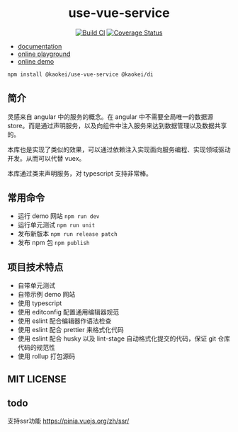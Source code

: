 <h1 align="center">use-vue-service</h1>
<div align="center">

[![Build CI](https://github.com/kaokei/use-vue-service/actions/workflows/build.yml/badge.svg)](https://github.com/kaokei/use-vue-service/actions/workflows/build.yml) [![Coverage Status](https://coveralls.io/repos/github/kaokei/use-vue-service/badge.svg?branch=main)](https://coveralls.io/github/kaokei/use-vue-service?branch=main)

</div>

- [documentation](https://kaokei.com/project/use-vue-service/)
- [online playground](https://kaokei.com/project/use-vue-service/)
- [online demo](https://use-vue-service.vercel.app/)

```bash
npm install @kaokei/use-vue-service @kaokei/di
```

## 简介

灵感来自 angular 中的服务的概念。在 angular 中不需要全局唯一的数据源 store。而是通过声明服务，以及向组件中注入服务来达到数据管理以及数据共享的。

本库也是实现了类似的效果，可以通过依赖注入实现面向服务编程、实现领域驱动开发。从而可以代替 vuex。

本库通过类来声明服务，对 typescript 支持非常棒。

## 常用命令

- 运行 demo 网站 `npm run dev`
- 运行单元测试 `npm run unit`
- 发布新版本 `npm run release patch`
- 发布 npm 包 `npm publish`

## 项目技术特点

- 自带单元测试
- 自带示例 demo 网站
- 使用 typescript
- 使用 editconfig 配置通用编辑器规范
- 使用 eslint 配合编辑器作语法检查
- 使用 eslint 配合 prettier 来格式化代码
- 使用 eslint 配合 husky 以及 lint-stage 自动格式化提交的代码，保证 git 仓库代码的规范性
- 使用 rollup 打包源码

## MIT LICENSE

## todo

支持ssr功能 https://pinia.vuejs.org/zh/ssr/
